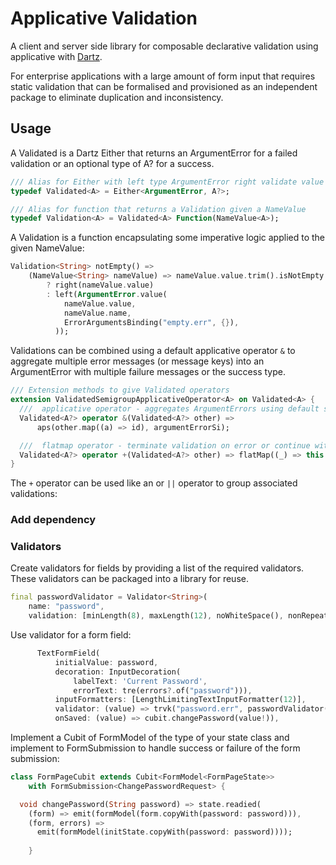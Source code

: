 # Applicative Validation
A client and server side library for composable declarative validation using applicative with [Dartz](https://pub.dev/packages/dartz).

For enterprise applications with a large amount of form input that requires static validation that can be formalised and
provisioned as an independent package to eliminate duplication and inconsistency.

## Usage
A Validated is a Dartz Either that returns an ArgumentError for a failed validation
or an optional type of A? for a success.
```dart
/// Alias for Either with left type ArgumentError right validate value type A
typedef Validated<A> = Either<ArgumentError, A?>;

/// Alias for function that returns a Validation given a NameValue
typedef Validation<A> = Validated<A> Function(NameValue<A>);
```
A Validation is a function encapsulating some imperative logic applied to the given NameValue:
```dart
Validation<String> notEmpty() =>
    (NameValue<String> nameValue) => nameValue.value.trim().isNotEmpty
        ? right(nameValue.value)
        : left(ArgumentError.value(
            nameValue.value,
            nameValue.name,
            ErrorArgumentsBinding("empty.err", {}),
          ));
```
Validations can be combined using a default applicative operator `&` to aggregate multiple error messages
(or message keys) into an ArgumentError with multiple failure messages or the success type.
```dart
/// Extension methods to give Validated operators
extension ValidatedSemigroupApplicativeOperator<A> on Validated<A> {
  ///  applicative operator - aggregates ArgumentErrors using default semigroup
  Validated<A?> operator &(Validated<A?> other) =>
      aps(other.map((a) => id), argumentErrorSi);

  ///  flatmap operator - terminate validation on error or continue with other
  Validated<A?> operator +(Validated<A?> other) => flatMap((_) => this & other);
}
```
The `+` operator can be used like an or `||` operator to group associated validations:


### Add dependency

### Validators
Create validators for fields by providing a list of the required validators. These validators
can be packaged into a library for reuse.
```dart
final passwordValidator = Validator<String>(
    name: "password",
    validation: [minLength(8), maxLength(12), noWhiteSpace(), nonRepeating()]);
```
Use validator for a form field:
```dart
      TextFormField(
          initialValue: password,
          decoration: InputDecoration(
              labelText: 'Current Password',
              errorText: tre(errors?.of("password"))),
          inputFormatters: [LengthLimitingTextInputFormatter(12)],
          validator: (value) => trvk("password.err", passwordValidator(value)),
          onSaved: (value) => cubit.changePassword(value!)),
```
Implement a Cubit of FormModel of the type of your state class and implement to FormSubmission
to handle success or failure of the form submission:
```dart
class FormPageCubit extends Cubit<FormModel<FormPageState>>
    with FormSubmission<ChangePasswordRequest> {

  void changePassword(String password) => state.readied(
    (form) => emit(formModel(form.copyWith(password: password))),
    (form, errors) =>
      emit(formModel(initState.copyWith(password: password))));
  
    }
    
    
```
